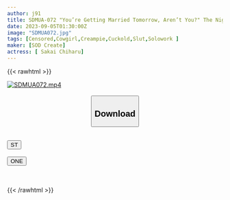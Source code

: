 ```yaml
---
author: j91
title: SDMUA-072 "You’re Getting Married Tomorrow, Aren’t You?" The Night Before My Wedding, When I Met My Older Ex-Girlfriend Again For The First Time In 10 Years, I Squeezed Out Every Last Drop Of Sperm While Riding A Cowgirl… Ami Tsuzuki
date: 2023-09-05T01:30:00Z
image: "SDMUA072.jpg"
tags: [Censored,Cowgirl,Creampie,Cuckold,Slut,Solowork ]
maker: [SOD Create]
actress: [ Sakai Chiharu]
---
```



{{< rawhtml >}}

<div class="video" data-videoid="agKvjqMP2qTxqpJ">
    <a href="javascript:;">
        <img src="https://my.j91.asia/posts/SDMUA072/SDMUA072.jpg" width="WIDTH" height="HEIGHT" alt="SDMUA072.mp4" loading="lazy">
    </a>
</div>

<script type="text/javascript" src="https://j91.asia/asset/on-demand-st.js"></script>

<br>
  <link rel="stylesheet" href="https://j91.asia/asset/bs5.css">
  
  <center>
  <button class="btn btn-primary" type="button" data-bs-toggle="collapse" data-bs-target=".multi-collapse" aria-expanded="false" aria-controls="multiCollapseExample1 multiCollapseExample2"><h2>Download</h2></button></center>
</p>
<div class="row">
  <div class="col">
    <div class="collapse multi-collapse" id="multiCollapseExample1">
      <div class="card card-body">
	      	      <br>
<div class="buttons">  
<a href="https://streamtape.to/v/agKvjqMP2qTxqpJ"><button class="btn-hover color-3"><i class="fa fa-download"></i> ST</button></a></div>
    </div>
  </div>
</div>
  <div class="col">
    <div class="collapse multi-collapse" id="multiCollapseExample2">
      <div class="card card-body">
	      <br>
<div class="buttons">
    <a href="https://oneupload.to/0m83bl9resak"><button class="btn-hover color-9"><i class="fa fa-download"></i> ONE</button></a></div>
<br><br>
      </div>
    </div>
  </div>
</div>

{{< /rawhtml >}}